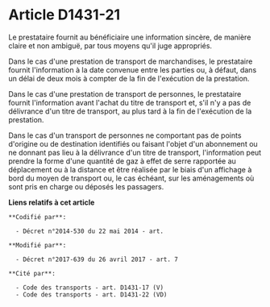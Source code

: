 # Article D1431-21

Le prestataire fournit au bénéficiaire une information sincère, de manière claire et non ambiguë, par tous moyens qu'il juge
appropriés. 

Dans le cas d'une prestation de transport de marchandises, le prestataire fournit l'information à la date convenue entre les
parties ou, à défaut, dans un délai de deux mois à compter de la fin de l'exécution de la prestation. 

Dans le cas d'une prestation de transport de personnes, le prestataire fournit l'information avant l'achat du titre de
transport et, s'il n'y a pas de délivrance d'un titre de transport, au plus tard à la fin de l'exécution de la prestation. 

Dans le cas d'un transport de personnes ne comportant pas de points d'origine ou de destination identifiés ou faisant l'objet
d'un abonnement ou ne donnant pas lieu à la délivrance d'un titre de transport, l'information peut prendre la forme d'une
quantité de  gaz à effet de serre rapportée au déplacement ou à la distance et être réalisée par le biais d'un affichage à
bord du moyen de transport ou, le cas échéant, sur les aménagements où sont pris en charge ou déposés les passagers.

**Liens relatifs à cet article**

	**Codifié par**:

	  - Décret n°2014-530 du 22 mai 2014 - art.

	**Modifié par**:

	  - Décret n°2017-639 du 26 avril 2017 - art. 7

	**Cité par**:

	  - Code des transports - art. D1431-17 (V)
	  - Code des transports - art. D1431-22 (VD)
